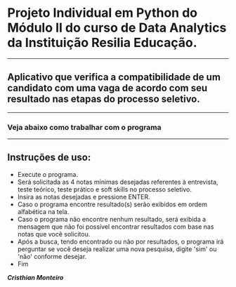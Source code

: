 # Projeto Individual em Python do Módulo II do curso de Data Analytics da Instituição Resilia Educação.
---
## Aplicativo que verifica a compatibilidade de um candidato com uma vaga de acordo com seu resultado nas etapas do processo seletivo.
---
### Veja abaixo como trabalhar com o programa
---
**Instruções de uso:**
---
- Execute o programa.
- Será solicitada as 4 notas mínimas desejadas referentes à entrevista, teste teórico, teste prático e soft skills no processo seletivo.
- Insira as notas desejadas e pressione ENTER.
- Caso o programa encontre resultado(s) serão exibidos em ordem alfabética na tela.
- Caso o programa não encontre nenhum resultado, será exibida a mensagem que não foi possível encontrar resultados com base nas notas que você solicitou.
- Após a busca, tendo encontrado ou não por resultados, o programa irá perguntar se você deseja realizar uma nova pesquisa, digite 'sim' ou 'não' conforme desejar.
- Fim

***Cristhian Monteiro***